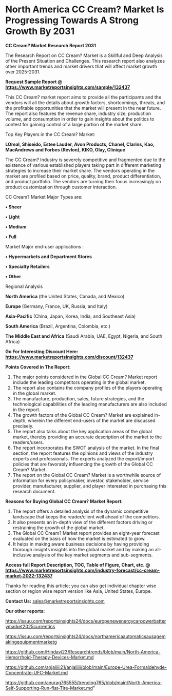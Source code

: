 # North America CC Cream? Market Is Progressing Towards A Strong Growth By 2031

<strong>CC Cream? Market Research Report 2031</strong>

The Research Report on CC Cream? Market is a Skillful and Deep Analysis of the Present Situation and Challenges. This research report also analyzes other important trends and market drivers that will affect market growth over 2025-2031.

<strong>Request Sample Report @ <a href=https://www.marketreportsinsights.com/sample/132437>https://www.marketreportsinsights.com/sample/132437</a></strong>

This CC Cream? market report aims to provide all the participants and the vendors will all the details about growth factors, shortcomings, threats, and the profitable opportunities that the market will present in the near future. The report also features the revenue share, industry size, production volume, and consumption in order to gain insights about the politics to contest for gaining control of a large portion of the market share.

Top Key Players in the CC Cream? Market:

<strong>LOreal, Shiseido, Estee Lauder, Avon Products, Chanel, Clarins, Kao, MacAndrews and Forbes (Revlon), KIKO, Olay, Clinique</strong>

The CC Cream? Industry is severely competitive and fragmented due to the existence of various established players taking part in different marketing strategies to increase their market share. The vendors operating in the market are profiled based on price, quality, brand, product differentiation, and product portfolio. The vendors are turning their focus increasingly on product customization through customer interaction.

CC Cream? Market Major Types are:

<strong>• Sheer

• Light

• Medium

• Full</strong>

Market Major end-user applications :

<strong>• Hypermarkets and Department Stores

• Specialty Retailers

• Other</strong>

Regional Analysis

</u><strong><b>North America</b></strong> (the United States, Canada, and Mexico)

<strong><b>Europe </b></strong>(Germany, France, UK, Russia, and Italy)

<strong><b>Asia-Pacific</b></strong> (China, Japan, Korea, India, and Southeast Asia)

<strong><b>South America</b></strong> (Brazil, Argentina, Colombia, etc.)

<strong><b>The Middle East and Africa</b></strong> (Saudi Arabia, UAE, Egypt, Nigeria, and South Africa)

<strong>Go For Interesting Discount Here: <a href=https://www.marketreportsinsights.com/discount/132437>https://www.marketreportsinsights.com/discount/132437</a></strong>

<strong>Points Covered in The Report:</strong>
<ol>
  <li>The major points considered in the Global CC Cream? Market report include the leading competitors operating in the global market.</li>
  <li>The report also contains the company profiles of the players operating in the global market.</li>
  <li>The manufacture, production, sales, future strategies, and the technological capabilities of the leading manufacturers are also included in the report.</li>
  <li>The growth factors of the Global CC Cream? Market are explained in-depth, wherein the different end-users of the market are discussed precisely.</li>
  <li>The report also talks about the key application areas of the global market, thereby providing an accurate description of the market to the readers/users.</li>
  <li>The report incorporates the SWOT analysis of the market. In the final section, the report features the opinions and views of the industry experts and professionals. The experts analyzed the export/import policies that are favorably influencing the growth of the Global CC Cream? Market.</li>
  <li>The report on the Global CC Cream? Market is a worthwhile source of information for every policymaker, investor, stakeholder, service provider, manufacturer, supplier, and player interested in purchasing this research document.</li>
</ol>
<strong>Reasons for Buying Global CC Cream? Market Report:</strong>

<ol>
  <li>The report offers a detailed analysis of the dynamic competitive landscape that keeps the reader/client well ahead of the competitors.</li>
  <li>It also presents an in-depth view of the different factors driving or restraining the growth of the global market.</li>
  <li>The Global CC Cream? Market report provides an eight-year forecast evaluated on the basis of how the market is estimated to grow.</li>
  <li>It helps in making aware business decisions by having providing thorough insights insights into the global market and by making an all-inclusive analysis of the key market segments and sub-segments.</li>
</ol>
<strong>Access full Report Description, TOC, Table of Figure, Chart, etc. @ <a href=https://www.marketreportsinsights.com/industry-forecast/cc-cream-market-2022-132437>https://www.marketreportsinsights.com/industry-forecast/cc-cream-market-2022-132437</a></strong>


Thanks for reading this article; you can also get individual chapter wise section or region wise report version like Asia, United States, Europe.

<strong>Contact Us:</strong>
sales@marketreportsinsights.com

<strong>Our other reports:</strong>

<a href=https://issuu.com/reportsinsights24/docs/europenewenergycarpowerbatterymarket2025currentins>https://issuu.com/reportsinsights24/docs/europenewenergycarpowerbatterymarket2025currentins</a>

<a href=https://issuu.com/reportsinsights24/docs/northamericaautomaticsausagemakingequipmentmarketg>https://issuu.com/reportsinsights24/docs/northamericaautomaticsausagemakingequipmentmarketg</a>

<a href=https://github.com/Hindavi23/Researchtrends/blob/main/North-America-Hemorrhoid-Therapy-Devices-Market.md>https://github.com/Hindavi23/Researchtrends/blob/main/North-America-Hemorrhoid-Therapy-Devices-Market.md</a>

<a href=https://github.com/anjaliiii21/anjaliiii/blob/main/Europe-Urea-Formaldehyde-Concentrate-UFC-Market.md>https://github.com/anjaliiii21/anjaliiii/blob/main/Europe-Urea-Formaldehyde-Concentrate-UFC-Market.md</a>

<a href=https://github.com/anurag765555/trending765/blob/main/North-America-Self-Supporting-Run-flat-Tire-Market.md>https://github.com/anurag765555/trending765/blob/main/North-America-Self-Supporting-Run-flat-Tire-Market.md</a>"
